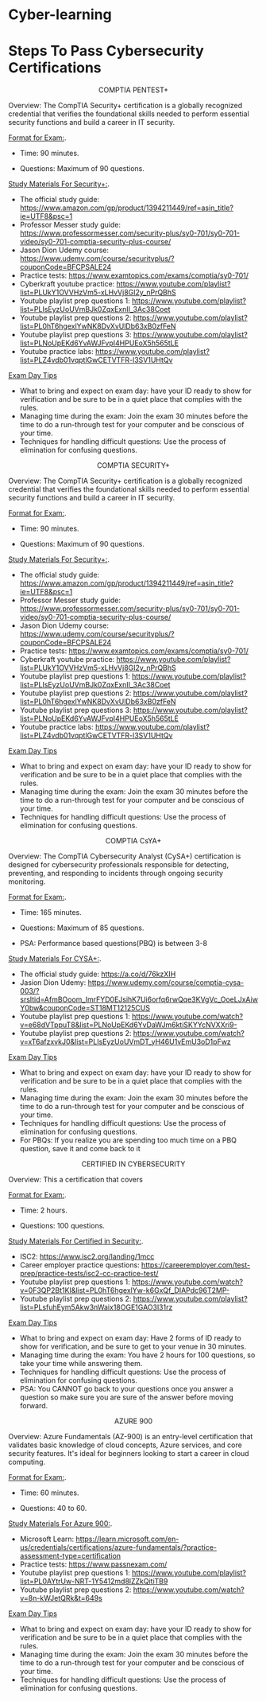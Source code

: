 <!-- EXAMPLE OF HIDDEN COMMENT -->

# Cyber-learning
# Steps To Pass Cybersecurity Certifications



<!-- COMPTIA PENTEST+ -->

<p align="center">
COMPTIA PENTEST+
</p>

Overview: The CompTIA Security+ certification is a globally recognized credential that verifies the foundational skills needed to perform essential security functions and build a career in IT security.

<ins>Format for Exam:</ins>.
 
 - Time: 90 minutes.
 
 - Questions: Maximum of 90 questions.

<ins>Study Materials For Security+:</ins>.
- The official study guide: https://www.amazon.com/gp/product/1394211449/ref=asin_title?ie=UTF8&psc=1
- Professor Messer study guide: https://www.professormesser.com/security-plus/sy0-701/sy0-701-video/sy0-701-comptia-security-plus-course/
- Jason Dion Udemy course: https://www.udemy.com/course/securityplus/?couponCode=BFCPSALE24
- Practice tests: https://www.examtopics.com/exams/comptia/sy0-701/
- Cyberkraft youtube practice: https://www.youtube.com/playlist?list=PLUkY1OVVHzVm5-xLHvVj8GI2y_nPrQBhS
- Youtube playlist prep questions 1: https://www.youtube.com/playlist?list=PLIsEyzUoUVmBJk0ZqxExnII_3Ac38Coet 
- Youtube playlist prep questions 2: https://www.youtube.com/playlist?list=PL0hT6hgexlYwNK8DvXvUlDb63xB0zfFeN 
- Youtube playlist prep questions 3: https://www.youtube.com/playlist?list=PLNoUpEKd6YvAWJFvpI4HPUEoX5h565tLE
- Youtube practice labs: https://www.youtube.com/playlist?list=PLZ4vdb01vqptlGwCETVTFR-l3SV1UHtQv

<ins>Exam Day Tips</ins>

- What to bring and expect on exam day: have your ID ready to show for verification and be sure to be in a quiet place that complies with the rules.
- Managing time during the exam: Join the exam 30 minutes before the time to do a run-through test for your computer and be conscious of your time.
- Techniques for handling difficult questions: Use the process of elimination for confusing questions.


<!-- COMPTIA SECURITY+ -->

<p align="center">
COMPTIA SECURITY+
</p>

Overview: The CompTIA Security+ certification is a globally recognized credential that verifies the foundational skills needed to perform essential security functions and build a career in IT security.

<ins>Format for Exam:</ins>.
 
 - Time: 90 minutes.
 
 - Questions: Maximum of 90 questions.

<ins>Study Materials For Security+:</ins>.
- The official study guide: https://www.amazon.com/gp/product/1394211449/ref=asin_title?ie=UTF8&psc=1
- Professor Messer study guide: https://www.professormesser.com/security-plus/sy0-701/sy0-701-video/sy0-701-comptia-security-plus-course/
- Jason Dion Udemy course: https://www.udemy.com/course/securityplus/?couponCode=BFCPSALE24
- Practice tests: https://www.examtopics.com/exams/comptia/sy0-701/
- Cyberkraft youtube practice: https://www.youtube.com/playlist?list=PLUkY1OVVHzVm5-xLHvVj8GI2y_nPrQBhS
- Youtube playlist prep questions 1: https://www.youtube.com/playlist?list=PLIsEyzUoUVmBJk0ZqxExnII_3Ac38Coet 
- Youtube playlist prep questions 2: https://www.youtube.com/playlist?list=PL0hT6hgexlYwNK8DvXvUlDb63xB0zfFeN 
- Youtube playlist prep questions 3: https://www.youtube.com/playlist?list=PLNoUpEKd6YvAWJFvpI4HPUEoX5h565tLE
- Youtube practice labs: https://www.youtube.com/playlist?list=PLZ4vdb01vqptlGwCETVTFR-l3SV1UHtQv

<ins>Exam Day Tips</ins>

- What to bring and expect on exam day: have your ID ready to show for verification and be sure to be in a quiet place that complies with the rules.
- Managing time during the exam: Join the exam 30 minutes before the time to do a run-through test for your computer and be conscious of your time.
- Techniques for handling difficult questions: Use the process of elimination for confusing questions.

<!-- COMPTIA CYSA -->

<p align="center">
COMPTIA CsYA+
</p>

Overview: The CompTIA Cybersecurity Analyst (CySA+) certification is designed for cybersecurity professionals responsible for detecting, preventing, and responding to incidents through ongoing security monitoring.

<ins>Format for Exam:</ins>.
 
 - Time: 165 minutes.
 
 - Questions: Maximum of 85 questions.
 - PSA: Performance based questions(PBQ) is between 3-8 

<ins>Study Materials For CYSA+:</ins>.
- The official study guide: https://a.co/d/76kzXIH
- Jasion Dion Udemy: https://www.udemy.com/course/comptia-cysa-003/?srsltid=AfmBOoom_ImrFYD0EJsihK7Ui6orfq6rwQqe3KVgVc_OoeLJxAiwY0bw&couponCode=ST18MT12125CUS
- Youtube playlist prep questions 1: https://www.youtube.com/watch?v=e68dVTppuT8&list=PLNoUpEKd6YvDaWJm6ktiSKYYcNVXXri9-
- Youtube playlist prep questions 2: https://www.youtube.com/watch?v=xT6afzxvkJ0&list=PLIsEyzUoUVmDT_yH46U1vEmU3oD1pFwz

<ins>Exam Day Tips</ins>

- What to bring and expect on exam day: have your ID ready to show for verification and be sure to be in a quiet place that complies with the rules.
- Managing time during the exam: Join the exam 30 minutes before the time to do a run-through test for your computer and be conscious of your time.
- Techniques for handling difficult questions: Use the process of elimination for confusing questions.
- For PBQs: If you realize you are spending too much time on a PBQ question, save it and come back to it

<!-- CERTIFIED IN CYBERSECURITY -->

<p align="center">
CERTIFIED IN CYBERSECURITY
</p>

Overview: This a certification that covers

<ins>Format for Exam:</ins>.
 
 - Time: 2 hours.
 
 - Questions: 100 questions.
   
<ins>Study Materials For Certified in Security:</ins>.
- ISC2: https://www.isc2.org/landing/1mcc
- Career employer practice questions: https://careeremployer.com/test-prep/practice-tests/isc2-cc-practice-test/
- Youtube playlist prep questions 1: https://www.youtube.com/watch?v=0F3QP2Bt1KI&list=PL0hT6hgexlYw-k6GxQf_DIAPdc96T2MP-
- Youtube playlist prep questions 2: https://www.youtube.com/playlist?list=PLsfuhEym5Akw3nWaix18OGE1GAO3l31rz

<ins>Exam Day Tips</ins>

- What to bring and expect on exam day: Have 2 forms of ID ready to show for verification, and be sure to get to your venue in 30 minutes. 
- Managing time during the exam: You have 2 hours for 100 questions, so take your time while answering them.
- Techniques for handling difficult questions: Use the process of elimination for confusing questions.
- PSA: You CANNOT go back to your questions once you answer a question so make sure you are sure of the answer before moving forward.  

<!-- AZURE 900 -->

<p align="center">
AZURE 900
</p>

Overview:
Azure Fundamentals (AZ-900) is an entry-level certification that validates basic knowledge of cloud concepts, Azure services, and core security features. 
It's ideal for beginners looking to start a career in cloud computing.

<ins>Format for Exam:</ins>.
 
 - Time: 60 minutes.
 
 - Questions: 40 to 60.

<ins>Study Materials For Azure 900:</ins>.
- Microsoft Learn: https://learn.microsoft.com/en-us/credentials/certifications/azure-fundamentals/?practice-assessment-type=certification
- Practice tests: https://www.passnexam.com/
-  Youtube playlist prep questions 1: https://www.youtube.com/playlist?list=PL0AYtrUw-NRT-1Y5412md8lZZkQitiTB9
-  Youtube playlist prep questions 2: https://www.youtube.com/watch?v=8n-kWJetQRk&t=649s 

<ins>Exam Day Tips</ins>

- What to bring and expect on exam day: have your ID ready to show for verification and be sure to be in a quiet place that complies with the rules.
- Managing time during the exam: Join the exam 30 minutes before the time to do a run-through test for your computer and be conscious of your time.
- Techniques for handling difficult questions: Use the process of elimination for confusing questions.



